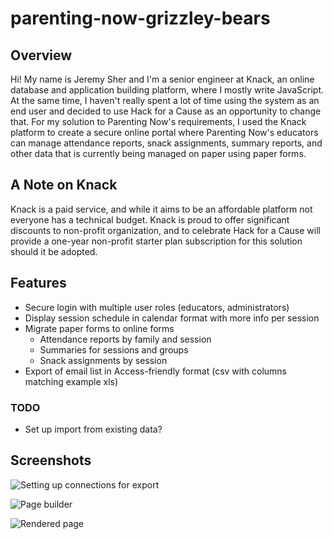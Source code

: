 # parenting-now-grizzley-bears

## Overview

Hi! My name is Jeremy Sher and I'm a senior engineer at Knack, an online database and application building platform, where I mostly write JavaScript. At the same time, I haven't really spent a lot of time using the system as an end user and decided to use Hack for a Cause as an opportunity to change that. For my solution to Parenting Now's requirements, I used the Knack platform to create a secure online portal where Parenting Now's educators can manage attendance reports, snack assignments, summary reports, and other data that is currently being managed on paper using paper forms.

## A Note on Knack

Knack is a paid service, and while it aims to be an affordable platform not everyone has a technical budget. Knack is proud to offer significant discounts to non-profit organization, and to celebrate Hack for a Cause will provide a one-year non-profit starter plan subscription for this solution should it be adopted.

## Features

- Secure login with multiple user roles (educators, administrators)
- Display session schedule in calendar format with more info per session
- Migrate paper forms to online forms
  - Attendance reports by family and session
  - Summaries for sessions and groups
  - Snack assignments by session
- Export of email list in Access-friendly format (csv with columns matching example xls)

### TODO

- Set up import from existing data?

## Screenshots

![Setting up connections for export](https://i.imgur.com/88lnGtB.gif)

![Page builder](https://i.imgur.com/KVPDrFH.png)

![Rendered page](https://i.imgur.com/1rF6vCh.png)
